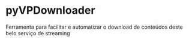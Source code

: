 # pyVPDownloader
Ferramenta para facilitar e automatizar o download de conteúdos deste belo serviço de streaming
